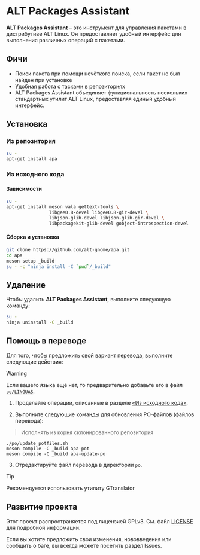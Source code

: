 # ALT Packages Assistant

**ALT Packages Assistant** – это инструмент для управления пакетами в дистрибутиве ALT Linux. Он предоставляет удобный интерфейс для выполнения различных операций с пакетами.

## Фичи

- Поиск пакета при помощи нечёткого поиска, если пакет не был найден при установке
- Удобная работа с тасками в репозиториях
- ALT Packages Assistant объединяет функциональность нескольких стандартных утилит ALT Linux, предоставляя единый удобный интерфейс.

## Установка

### Из репозитория

```bash
su -
apt-get install apa
```

### Из исходного кода

#### Зависимости

```bash
su -
apt-get install meson vala gettext-tools \
                libgee0.8-devel libgee0.8-gir-devel \
                libjson-glib-devel libjson-glib-gir-devel \
                libpackagekit-glib-devel gobject-introspection-devel
```

#### Сборка и установка

```bash
git clone https://github.com/alt-gnome/apa.git
cd apa
meson setup _build
su - -c "ninja install -C `pwd`/_build"
```

## Удаление

Чтобы удалить **ALT Packages Assistant**, выполните следующую команду:

```bash
su -
ninja uninstall -C _build
```

## Помощь в переводе

Для того, чтобы предложить свой вариант перевода, выполните следующие действия:

> [!WARNING]
> Если вашего языка ещё нет, то предварительно добавьте его в файл [`po/LINGUAS`](./po/LINGUAS).

1. Проделайте операции, описанные в разделе [«Из исходного кода»](#из-исходного-кода).

2. Выполните следующие команды для обновления PO-файлов (файлов перевода):

> Исполнять из корня склонированного репозитория

```shell
./po/update_potfiles.sh
meson compile -C _build apa-pot
meson compile -C _build apa-update-po
```

3. Отредактируйте файл перевода в директории `po`.

> [!TIP]
> Рекомендуется использовать утилиту GTranslator

## Развитие проекта

Этот проект распространяется под лицензией GPLv3. См. файл [LICENSE](./LICENSE) для подробной информации.

Если вы хотите предложить свои изменения, нововведения или сообщить о баге, вы всегда можете посетить раздел Issues.

